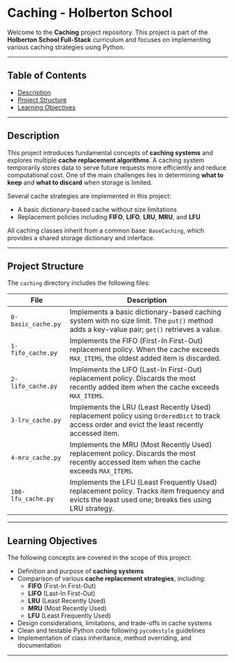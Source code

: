 # Caching - Holberton School

Welcome to the **Caching** project repository. This project is part of the **Holberton School Full-Stack** curriculum and focuses on implementing various caching strategies using Python.

---

## Table of Contents

- [Description](#description)
- [Project Structure](#project-structure)
- [Learning Objectives](#learning-objectives)

---

## Description

This project introduces fundamental concepts of **caching systems** and explores multiple **cache replacement algorithms**. A caching system temporarily stores data to serve future requests more efficiently and reduce computational cost. One of the main challenges lies in determining **what to keep** and **what to discard** when storage is limited.

Several cache strategies are implemented in this project:

- A basic dictionary-based cache without size limitations
- Replacement policies including **FIFO**, **LIFO**, **LRU**, **MRU**, and **LFU**

All caching classes inherit from a common base: `BaseCaching`, which provides a shared storage dictionary and interface.

---

## Project Structure

The `caching` directory includes the following files:

| File               | Description                                                                                                                                             |
|--------------------|----------------------------------------------------------------------------------------------------------------------------------------------------------|
| `0-basic_cache.py` | Implements a basic dictionary-based caching system with no size limit. The `put()` method adds a key-value pair; `get()` retrieves a value.             |
| `1-fifo_cache.py`  | Implements the FIFO (First-In First-Out) replacement policy. When the cache exceeds `MAX_ITEMS`, the oldest added item is discarded.                   |
| `2-lifo_cache.py`  | Implements the LIFO (Last-In First-Out) replacement policy. Discards the most recently added item when the cache exceeds `MAX_ITEMS`.                   |
| `3-lru_cache.py`   | Implements the LRU (Least Recently Used) replacement policy using `OrderedDict` to track access order and evict the least recently accessed item.       |
| `4-mru_cache.py`   | Implements the MRU (Most Recently Used) replacement policy. Discards the most recently accessed item when the cache exceeds `MAX_ITEMS`.                |
| `100-lfu_cache.py` | Implements the LFU (Least Frequently Used) replacement policy. Tracks item frequency and evicts the least used one; breaks ties using LRU strategy.     |

---

## Learning Objectives

The following concepts are covered in the scope of this project:

- Definition and purpose of **caching systems**
- Comparison of various **cache replacement strategies**, including:
  - **FIFO** (First-In First-Out)
  - **LIFO** (Last-In First-Out)
  - **LRU** (Least Recently Used)
  - **MRU** (Most Recently Used)
  - **LFU** (Least Frequently Used)
- Design considerations, limitations, and trade-offs in cache systems
- Clean and testable Python code following `pycodestyle` guidelines
- Implementation of class inheritance, method overriding, and documentation

---
